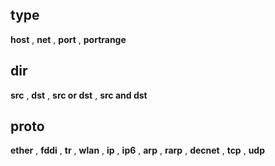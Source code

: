 ## type ##
**host** , **net** , **port** , **portrange**

## dir ##

**src** , **dst** , **src or dst** , **src and dst**

## proto ##

**ether** , **fddi** , **tr** , **wlan** , **ip** , **ip6** , **arp** , **rarp** , **decnet** , **tcp** , **udp** 







































